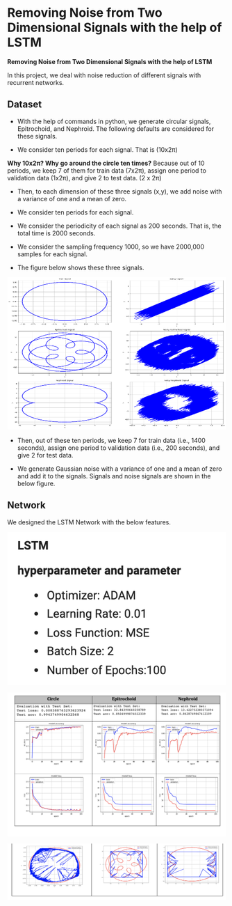 # Removing Noise from Two Dimensional Signals with the help of LSTM

**Removing Noise from Two Dimensional Signals with the help of LSTM**

In this project, we deal with noise reduction of different signals with recurrent networks.

## **Dataset**

* With the help of commands in python, we generate circular signals, Epitrochoid, and Nephroid. The following defaults are considered for these signals.

* We consider ten periods for each signal. That is (10x2π)

**Why 10x2π? Why go around the circle ten times?**
Because out of 10 periods, we keep 7 of them for train data (7x2π), assign one period to validation data (1x2π), and give 2 to test data. (2 x 2π)

* Then, to each dimension of these three signals (x,y), we add noise with a variance of one and a mean of zero.
 
* We consider ten periods for each signal.

* We consider the periodicity of each signal as 200 seconds. That is, the total time is 2000 seconds.

* We consider the sampling frequency 1000, so we have 2000,000 samples for each signal.

* The figure below shows these three signals.

 ![](https://github.com/Fateme-Azizabadi/Removing-Noise-from-Two-Dimensional-Signals-with-the-help-of-LSTM/blob/main/Images/Original.and.noisy.Signals.png)


* Then, out of these ten periods, we keep 7 for train data (i.e., 1400 seconds), assign one period to validation data (i.e., 200 seconds), and give 2 for test data.

* We generate Gaussian noise with a variance of one and a mean of zero and add it to the signals.
Signals and noise signals are shown in the below figure.

## **Network**

We designed the LSTM Network with the below features. 

 ![](https://github.com/Fateme-Azizabadi/Removing-Noise-from-Two-Dimensional-Signals-with-the-help-of-LSTM/blob/main/Images/LSTM.png)


 ![](https://github.com/Fateme-Azizabadi/Removing-Noise-from-Two-Dimensional-Signals-with-the-help-of-LSTM/blob/main/Images/Results.png)


 ![](https://github.com/Fateme-Azizabadi/Removing-Noise-from-Two-Dimensional-Signals-with-the-help-of-LSTM/blob/main/Images/Output.png)

